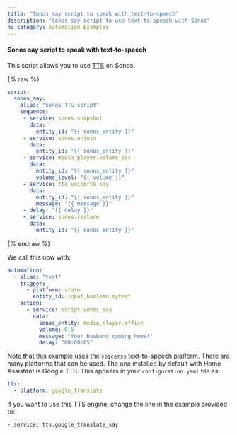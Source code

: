 ```yaml
---
title: "Sonos say script to speak with text-to-speech"
description: "Sonos say script to use text-to-speech with Sonos"
ha_category: Automation Examples
---
```


#### Sonos say script to speak with text-to-speech

This script allows you to use [TTS](/integrations/#text-to-speech) on Sonos.

{% raw %}

```yaml
script:
  sonos_say:
    alias: "Sonos TTS script"
    sequence:
     - service: sonos.snapshot
       data:
         entity_id: "{{ sonos_entity }}"
     - service: sonos.unjoin
       data:
         entity_id: "{{ sonos_entity }}"
     - service: media_player.volume_set
       data:
         entity_id: "{{ sonos_entity }}"
         volume_level: "{{ volume }}"
     - service: tts.voicerss_say
       data:
         entity_id: "{{ sonos_entity }}"
         message: "{{ message }}"
     - delay: "{{ delay }}"
     - service: sonos.restore
       data:
         entity_id: "{{ sonos_entity }}"
```

{% endraw %}

We call this now with:

```yaml
automation:
  - alias: "test"
    trigger:
      - platform: state
        entity_id: input_boolean.mytest
    action:
      - service: script.sonos_say
        data:
          sonos_entity: media_player.office
          volume: 0.5
          message: "Your husband coming home!"
          delay: "00:00:05"
```

Note that this example uses the `voicerss` text-to-speech platform. There are many platforms that can be used. The one installed by default with Home Assistant is Google TTS. This appears in your `configuration.yaml` file as:

```yaml
tts:
  - platform: google_translate
```

If you want to use this TTS engine, change the line in the example provided to:

```txt
- service: tts.google_translate_say
```
